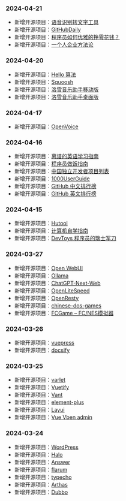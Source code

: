 ### 2024-04-21
* 新增开源项目：[语音识别转文字工具](https://github.1nav.top/sites/293.html)
* 新增开源项目：[GitHubDaily](https://github.1nav.top/sites/292.html)
* 新增开源项目：[程序员如何优雅的挣零花钱？](https://github.1nav.top/sites/291.html)
* 新增开源项目：[一个人企业方法论](https://github.1nav.top/sites/288.html)

### 2024-04-20

* 新增开源项目：[Hello 算法](https://github.1nav.top/sites/265.html)
* 新增开源项目：[Squoosh](https://github.1nav.top/sites/283.html)
* 新增开源项目：[洛雪音乐助手移动版](https://github.1nav.top/sites/274.html)
* 新增开源项目：[洛雪音乐助手桌面版](https://github.1nav.top/sites/269.html)

### 2024-04-17

* 新增开源项目：[OpenVoice](https://github.1nav.top/sites/259.html)

### 2024-04-16

* 新增开源项目：[离谱的英语学习指南](https://github.1nav.top/sites/256.html)
* 新增开源项目：[程序员做饭指南](https://github.1nav.top/sites/242.html)
* 新增开源项目：[中国独立开发者项目列表](https://github.1nav.top/sites/244.html)
* 新增开源项目：[1000UserGuide](https://github.1nav.top/sites/245.html)
* 新增开源项目：[GitHub 中文排行榜](https://github.1nav.top/sites/248.html)
* 新增开源项目：[GitHub 英文排行榜](https://github.1nav.top/sites/250.html)

### 2024-04-15

* 新增开源项目：[Hutool](https://github.1nav.top/sites/216.html)
* 新增开源项目：[计算机自学指南](https://github.1nav.top/sites/223.html)
* 新增开源项目：[DevToys 程序员的瑞士军刀](https://github.1nav.top/sites/227.html)

### 2024-03-27

* 新增开源项目：[Open WebUI](https://github.1nav.top/sites/206.html)
* 新增开源项目：[Ollama](https://github.1nav.top/sites/201.html)
* 新增开源项目：[ChatGPT-Next-Web](https://github.1nav.top/sites/199.html)
* 新增开源项目：[OpenLiteSpeed](https://github.1nav.top/sites/193.html)
* 新增开源项目：[OpenResty](https://github.1nav.top/sites/186.html)
* 新增开源项目：[chinese-dos-games](https://github.1nav.top/sites/184.html)
* 新增开源项目：[FCGame – FC/NES模拟器](https://github.1nav.top/sites/179.html)

### 2024-03-26

* 新增开源项目：[vuepress](https://github.1nav.top/sites/135.html)
* 新增开源项目：[docsify](https://github.1nav.top/sites/129.html)

### 2024-03-25

* 新增开源项目：[varlet](https://github.1nav.top/sites/114.html)
* 新增开源项目：[Vuetify](https://github.1nav.top/sites/110.html)
* 新增开源项目：[Vant](https://github.1nav.top/sites/106.html)
* 新增开源项目：[element-plus](https://github.1nav.top/sites/101.html)
* 新增开源项目：[Layui](https://github.1nav.top/sites/99.html)
* 新增开源项目：[Vue Vben admin](https://github.1nav.top/sites/96.html)

### 2024-03-24

* 新增开源项目：[WordPress](https://github.1nav.top/sites/56.html)
* 新增开源项目：[Halo](https://github.1nav.top/sites/58.html)
* 新增开源项目：[Answer](https://github.1nav.top/sites/17.html)
* 新增开源项目：[flarum](https://github.1nav.top/sites/52.html)
* 新增开源项目：[typecho](https://github.1nav.top/sites/61.html)
* 新增开源项目：[Arthas](https://github.1nav.top/sites/45.html)
* 新增开源项目：[Dubbo](https://github.1nav.top/sites/72.html)